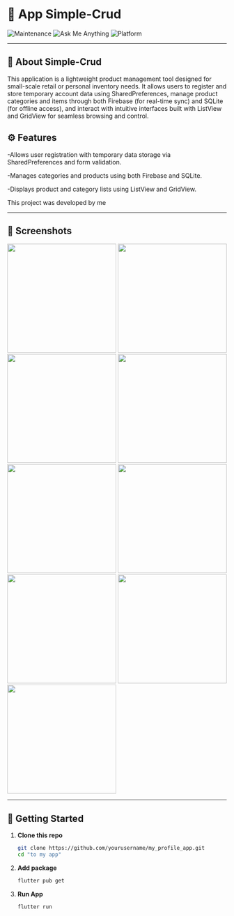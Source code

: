 # 🎯 App Simple-Crud

![Maintenance](https://img.shields.io/badge/Maintenance-yes-brightgreen) 
![Ask Me Anything](https://img.shields.io/badge/Ask%20me-anything-1abc9c.svg)
![Platform](https://img.shields.io/badge/Platform-Android%20%7C%20iOS%20%7C%20Web-blue)


---

## 📌 About Simple-Crud
This application is a lightweight product management tool designed for small-scale retail or personal inventory needs. It allows users to register and store temporary account data using SharedPreferences, manage product categories and items through both Firebase (for real-time sync) and SQLite (for offline access), and interact with intuitive interfaces built with ListView and GridView for seamless browsing and control.

## ⚙️ Features

-Allows user registration with temporary data storage via SharedPreferences and form validation.

-Manages categories and products using both Firebase and SQLite.

-Displays product and category lists using ListView and GridView.

This project was developed by me

---

## 📸 Screenshots

<p float="left">
  <img src="https://res.cloudinary.com/drkjgtjx7/image/upload/v1754072386/Screenshot_2025-08-02-01-16-09-240_com.example.app_tuan_01_nclyfx.jpg" width="250" />
  <img src="https://res.cloudinary.com/drkjgtjx7/image/upload/v1754072386/Screenshot_2025-08-02-01-16-04-493_com.example.app_tuan_01_vigte2.jpg" width="250" />
  <img src="https://res.cloudinary.com/drkjgtjx7/image/upload/v1754072387/Screenshot_2025-08-02-01-16-19-602_com.example.app_tuan_01_yptcmn.jpg" width="250" />
  <img src="https://res.cloudinary.com/drkjgtjx7/image/upload/v1754072386/Screenshot_2025-08-02-01-15-23-523_com.example.app_tuan_01_p8lprf.jpg" width="250" />
  <img src="https://res.cloudinary.com/drkjgtjx7/image/upload/v1754072386/Screenshot_2025-08-02-01-15-32-568_com.example.app_tuan_01_upz3wj.jpg" width="250" />
  <img src="https://res.cloudinary.com/drkjgtjx7/image/upload/v1754072386/Screenshot_2025-08-02-01-15-34-943_com.example.app_tuan_01_eogpdv.jpg" width="250" />
  <img src="https://res.cloudinary.com/drkjgtjx7/image/upload/v1754072385/Screenshot_2025-08-02-01-15-17-188_com.example.app_tuan_01_koh3z0.jpg" width="250" />
  <img src="https://res.cloudinary.com/drkjgtjx7/image/upload/v1754072385/Screenshot_2025-08-02-01-15-14-682_com.example.app_tuan_01_f27iyk.jpg" width="250" />
  <img src="https://res.cloudinary.com/drkjgtjx7/image/upload/v1754072385/Screenshot_2025-08-02-01-15-55-445_com.example.app_tuan_01_oyl1w1.jpg" width="250" />
  
</p>

---
## 🚀 Getting Started

1. **Clone this repo**
   ```bash
   git clone https://github.com/yourusername/my_profile_app.git
   cd "to my app"
2. **Add package**
   ```bash
   flutter pub get
3. **Run App**
   ```bash
   flutter run
   
   
